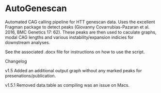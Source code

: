 # AutoGenescan
Automated CAG calling pipeline for HTT genescan data. Uses the excellent Fragman package to detect peaks (Giovanny Covarrubias-Pazaran et al. 2016, BMC Genetics 17: 62). These peaks are then used to caculate graphs, modal CAG lengths and various instability/expansion indicies for downstream analyses.

See the associated .docx file for instructions on how to use the script.

Changelog

v1.5
Added an additional output graph without any marked peaks for presenations/publication.

v1.5.1
Removed data.table as compiling was an issue on Macs.
